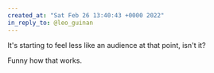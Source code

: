 ```yaml
---
created_at: "Sat Feb 26 13:40:43 +0000 2022"
in_reply_to: @leo_guinan
---
```


It's starting to feel less like an audience at that point, isn't it?

Funny how that works.